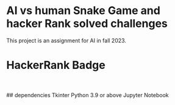# AI vs human Snake Game and hacker Rank solved challenges
This project is an assignment for AI in fall 2023.


# HackerRank Badge
</br>
<src= "https://github.com/nooh007/AI-Snake-Game-Hacker-Rank-solved-Projects/blob/main/Untitled.png" width= "300">
</br>
## dependencies
Tkinter
Python 3.9 or above
Jupyter Notebook

